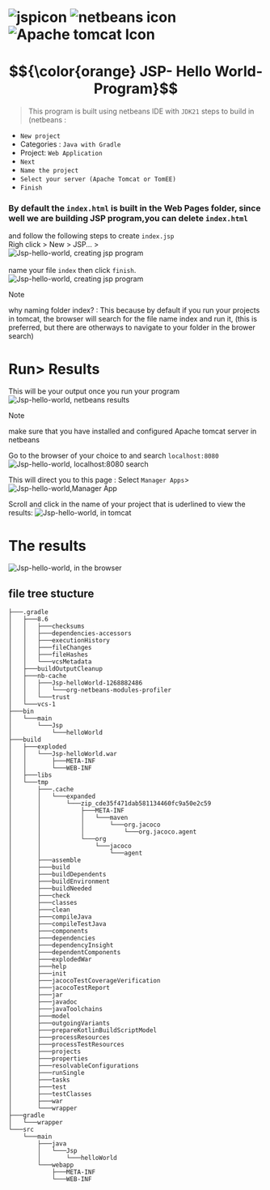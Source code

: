 #  ![jspicon](https://github.com/Lefatso/JSP-Track/assets/106061860/9095610a-398c-4ca8-b896-16a03300f4ed) ![netbeans icon](https://github.com/Lefatso/JSP-Track/assets/106061860/c7b078a5-a4a8-4026-a0ea-d6cf3b7112d8)![Apache tomcat Icon](https://github.com/Lefatso/JSP-Track/assets/106061860/8b0b7f88-8211-407d-a50e-2916f524fab0)
# **$${\color{orange} JSP- Hello World- Program}$$**

> This program is built using netbeans IDE with 	`JDK21`
 steps to build in (netbeans :
-  	`New project`
-  	Categories :	`Java with Gradle`
-   Project: 	`Web Application`
-   `Next`
- 	`Name the project	`
-   `Select your server (Apache Tomcat or TomEE)`
-   `Finish`
### By default the `index.html` is built in the Web Pages folder, since well we are building JSP program,you can delete `index.html`
and follow the following steps to create `index.jsp`\
  Righ click > New > JSP... > \
  ![Jsp-hello-world, creating jsp program](https://github.com/Lefatso/JSP-Track/assets/106061860/f274bd25-48c9-45ea-98e2-b9e9c6f56103) 
  \
  \
  name your file `index` then click `finish`.
  ![Jsp-hello-world, creating jsp program](https://github.com/Lefatso/JSP-Track/assets/106061860/623eb5db-ff03-425a-80e8-1fd5d90ed8a5)
  
  > [!NOTE]
  >why naming folder index? : This because by default if you run your projects in tomcat, the browser will
  >search for the file name index and run it, (this is preferred, but there are otherways to navigate to your folder in the brower search)

# Run> Results
This will be your output once you run your program
![Jsp-hello-world, netbeans results](https://github.com/Lefatso/JSP-Track/assets/106061860/9b5995ca-2328-4ebc-bfd8-064683f01ab0)


> [!NOTE]
> make sure that you have installed  and configured Apache tomcat server in netbeans


Go to the browser of your choice to and search `localhost:8080`
![Jsp-hello-world, localhost:8080 search](https://github.com/Lefatso/JSP-Track/assets/106061860/e33dee78-07f7-4c23-90c9-ef2116129d44)

This will direct you to this page : Select `Manager Apps`>
![Jsp-hello-world,Manager App](https://github.com/Lefatso/JSP-Track/assets/106061860/6cd4e772-a1f2-4945-acd3-c66c89c2e205)

Scroll and click in the name of your project that is uderlined to view the results:
![Jsp-hello-world, in tomcat](https://github.com/Lefatso/JSP-Track/assets/106061860/1b1a498c-211a-43db-86ae-bc3c91de6643)

# The results 
![Jsp-hello-world, in the browser](https://github.com/Lefatso/JSP-Track/assets/106061860/8bcfe838-e67a-4bff-a7c5-f9c06419f052)







## file tree stucture 
```
├───.gradle
│   ├───8.6
│   │   ├───checksums
│   │   ├───dependencies-accessors
│   │   ├───executionHistory
│   │   ├───fileChanges
│   │   ├───fileHashes
│   │   └───vcsMetadata
│   ├───buildOutputCleanup
│   ├───nb-cache
│   │   ├───Jsp-helloWorld-1268882486
│   │   │   └───org-netbeans-modules-profiler
│   │   └───trust
│   └───vcs-1
├───bin
│   └───main
│       └───Jsp
│           └───helloWorld
├───build
│   ├───exploded
│   │   └───Jsp-helloWorld.war
│   │       ├───META-INF
│   │       └───WEB-INF
│   ├───libs
│   └───tmp
│       ├───.cache
│       │   └───expanded
│       │       └───zip_cde35f471dab581134460fc9a50e2c59
│       │           ├───META-INF
│       │           │   └───maven
│       │           │       └───org.jacoco
│       │           │           └───org.jacoco.agent
│       │           └───org
│       │               └───jacoco
│       │                   └───agent
│       ├───assemble
│       ├───build
│       ├───buildDependents
│       ├───buildEnvironment
│       ├───buildNeeded
│       ├───check
│       ├───classes
│       ├───clean
│       ├───compileJava
│       ├───compileTestJava
│       ├───components
│       ├───dependencies
│       ├───dependencyInsight
│       ├───dependentComponents
│       ├───explodedWar
│       ├───help
│       ├───init
│       ├───jacocoTestCoverageVerification
│       ├───jacocoTestReport
│       ├───jar
│       ├───javadoc
│       ├───javaToolchains
│       ├───model
│       ├───outgoingVariants
│       ├───prepareKotlinBuildScriptModel
│       ├───processResources
│       ├───processTestResources
│       ├───projects
│       ├───properties
│       ├───resolvableConfigurations
│       ├───runSingle
│       ├───tasks
│       ├───test
│       ├───testClasses
│       ├───war
│       └───wrapper
├───gradle
│   └───wrapper
└───src
    └───main
        ├───java
        │   └───Jsp
        │       └───helloWorld
        └───webapp
            ├───META-INF
            └───WEB-INF
